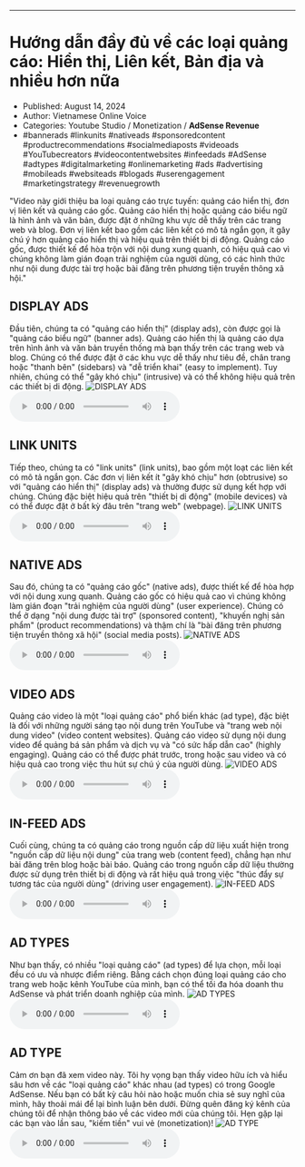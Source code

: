
---

# Hướng dẫn đầy đủ về các loại quảng cáo: Hiển thị, Liên kết, Bản địa và nhiều hơn nữa

- Published: August 14, 2024
- Author: Vietnamese Online Voice
- Categories: Youtube Studio / Monetization / **AdSense Revenue**
- #bannerads #linkunits #nativeads #sponsoredcontent #productrecommendations #socialmediaposts #videoads #YouTubecreators #videocontentwebsites #infeedads #AdSense #adtypes #digitalmarketing #onlinemarketing #ads #advertising #mobileads #websiteads #blogads #userengagement #marketingstrategy #revenuegrowth

"Video này giới thiệu ba loại quảng cáo trực tuyến: quảng cáo hiển thị, đơn vị liên kết và quảng cáo gốc. Quảng cáo hiển thị hoặc quảng cáo biểu ngữ là hình ảnh và văn bản, được đặt ở những khu vực dễ thấy trên các trang web và blog. Đơn vị liên kết bao gồm các liên kết có mô tả ngắn gọn, ít gây chú ý hơn quảng cáo hiển thị và hiệu quả trên thiết bị di động. Quảng cáo gốc, được thiết kế để hòa trộn với nội dung xung quanh, có hiệu quả cao vì chúng không làm gián đoạn trải nghiệm của người dùng, có các hình thức như nội dung được tài trợ hoặc bài đăng trên phương tiện truyền thông xã hội."


## DISPLAY ADS

Đầu tiên, chúng ta có "quảng cáo hiển thị" (display ads), còn được gọi là "quảng cáo biểu ngữ" (banner ads). Quảng cáo hiển thị là quảng cáo dựa trên hình ảnh và văn bản truyền thống mà bạn thấy trên các trang web và blog. Chúng có thể được đặt ở các khu vực dễ thấy như tiêu đề, chân trang hoặc "thanh bên" (sidebars) và "dễ triển khai" (easy to implement). Tuy nhiên, chúng có thể "gây khó chịu" (intrusive) và có thể không hiệu quả trên các thiết bị di động.
![DISPLAY ADS](https://http-archiver-apis-production-80.schnworks.com/storage/images/transitions/2024-08-14/transition-214995437-Montserrat-Black-673AB7.jpg)
<audio controls>
    <source src="https://http-archiver-apis-production-80.schnworks.com/storage/storage/audio/file-34090939442.mp3" type="audio/mpeg">
</audio>



## LINK UNITS

Tiếp theo, chúng ta có "link units" (link units), bao gồm một loạt các liên kết có mô tả ngắn gọn. Các đơn vị liên kết ít "gây khó chịu" hơn (obtrusive) so với "quảng cáo hiển thị" (display ads) và thường được sử dụng kết hợp với chúng. Chúng đặc biệt hiệu quả trên "thiết bị di động" (mobile devices) và có thể được đặt ở bất kỳ đâu trên "trang web" (webpage).
![LINK UNITS](https://http-archiver-apis-production-80.schnworks.com/storage/images/transitions/2024-08-14/transition-22614826374-Montserrat-Bold-7B1FA2.jpg)
<audio controls>
    <source src="https://http-archiver-apis-production-80.schnworks.com/storage/storage/audio/file-18967919670.mp3" type="audio/mpeg">
</audio>



## NATIVE ADS

Sau đó, chúng ta có "quảng cáo gốc" (native ads), được thiết kế để hòa hợp với nội dung xung quanh. Quảng cáo gốc có hiệu quả cao vì chúng không làm gián đoạn "trải nghiệm của người dùng" (user experience). Chúng có thể ở dạng "nội dung được tài trợ" (sponsored content), "khuyến nghị sản phẩm" (product recommendations) và thậm chí là "bài đăng trên phương tiện truyền thông xã hội" (social media posts).
![NATIVE ADS](https://http-archiver-apis-production-80.schnworks.com/storage/images/transitions/2024-08-14/transition-18469394086-Montserrat-Black-283593.jpg)
<audio controls>
    <source src="https://http-archiver-apis-production-80.schnworks.com/storage/storage/audio/file-43465945849.mp3" type="audio/mpeg">
</audio>



## VIDEO ADS

Quảng cáo video là một "loại quảng cáo" phổ biến khác (ad type), đặc biệt là đối với những người sáng tạo nội dung trên YouTube và "trang web nội dung video" (video content websites). Quảng cáo video sử dụng nội dung video để quảng bá sản phẩm và dịch vụ và "có sức hấp dẫn cao" (highly engaging). Quảng cáo có thể được phát trước, trong hoặc sau video và có hiệu quả cao trong việc thu hút sự chú ý của người dùng.
![VIDEO ADS](https://http-archiver-apis-production-80.schnworks.com/storage/images/transitions/2024-08-14/transition-11218354514-Montserrat-Black-7B1FA2.jpg)
<audio controls>
    <source src="https://http-archiver-apis-production-80.schnworks.com/storage/storage/audio/file-21049267282.mp3" type="audio/mpeg">
</audio>



## IN-FEED ADS

Cuối cùng, chúng ta có quảng cáo trong nguồn cấp dữ liệu xuất hiện trong "nguồn cấp dữ liệu nội dung" của trang web (content feed), chẳng hạn như bài đăng trên blog hoặc bài báo. Quảng cáo trong nguồn cấp dữ liệu thường được sử dụng trên thiết bị di động và rất hiệu quả trong việc "thúc đẩy sự tương tác của người dùng" (driving user engagement).
![IN-FEED ADS](https://http-archiver-apis-production-80.schnworks.com/storage/images/transitions/2024-08-14/transition-2650905208-Montserrat-Regular-4A148C.jpg)
<audio controls>
    <source src="https://http-archiver-apis-production-80.schnworks.com/storage/storage/audio/file-13651397593.mp3" type="audio/mpeg">
</audio>



## AD TYPES

Như bạn thấy, có nhiều "loại quảng cáo" (ad types) để lựa chọn, mỗi loại đều có ưu và nhược điểm riêng. Bằng cách chọn đúng loại quảng cáo cho trang web hoặc kênh YouTube của mình, bạn có thể tối đa hóa doanh thu AdSense và phát triển doanh nghiệp của mình.
![AD TYPES](https://http-archiver-apis-production-80.schnworks.com/storage/images/transitions/2024-08-14/transition--12408550998-Montserrat-ExtraBold-4A148C.jpg)
<audio controls>
    <source src="https://http-archiver-apis-production-80.schnworks.com/storage/storage/audio/file-16344201491.mp3" type="audio/mpeg">
</audio>



## AD TYPE

Cảm ơn bạn đã xem video này. Tôi hy vọng bạn thấy video hữu ích và hiểu sâu hơn về các "loại quảng cáo" khác nhau (ad types) có trong Google AdSense. Nếu bạn có bất kỳ câu hỏi nào hoặc muốn chia sẻ suy nghĩ của mình, hãy thoải mái để lại bình luận bên dưới. Đừng quên đăng ký kênh của chúng tôi để nhận thông báo về các video mới của chúng tôi. Hẹn gặp lại các bạn vào lần sau, "kiếm tiền" vui vẻ (monetization)!
![AD TYPE](https://http-archiver-apis-production-80.schnworks.com/storage/images/transitions/2024-08-14/transition--25127531207-Montserrat-Medium-512DA8.jpg)
<audio controls>
    <source src="https://http-archiver-apis-production-80.schnworks.com/storage/storage/audio/file-13749205702.mp3" type="audio/mpeg">
</audio>


